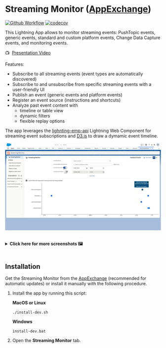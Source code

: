 # Streaming Monitor ([AppExchange](https://appexchange.salesforce.com/appxListingDetail?listingId=a0N3A00000FYEEWUA5))

[![Github Workflow](https://github.com/pozil/streaming-monitor/workflows/CI/badge.svg?branch=master)](https://github.com/pozil/streaming-monitor/actions) [![codecov](https://codecov.io/gh/pozil/streaming-monitor/branch/master/graph/badge.svg)](https://codecov.io/gh/pozil/streaming-monitor)

This Lightning App allows to monitor streaming events: PushTopic events, generic events, standard and custom platform events, Change Data Capture events, and monitoring events.

📺&nbsp;&nbsp;[Presentation Video](https://youtu.be/OTsePo1zMxE)

Features:

-   Subscribe to all streaming events (event types are automatically discovered)
-   Subscribe to and unsubscribe from specific streaming events with a user-friendly UI
-   Publish an event (generic events and platform events)
-   Register an event source (instructions and shortcuts)
-   Analyze past event content with
    -   timeline or table view
    -   dynamic filters
    -   flexible replay options

The app leverages the [lighnting-emp-api](https://developer.salesforce.com/docs/component-library/bundle/lightning-emp-api/documentation) Lightning Web Component for streaming event subscriptions and [D3.js](https://d3js.org/) to draw a dymamic event timeline.

![Streaming monitor - Timeline screenshot](gfx/timeline.png)

<br/>
<details><summary><b> Click here for more screenshots 🖼</b></summary>
    <br/>
    <p><img src="gfx/table.png" alt="Streaming monitor - Timeline screenshot"/></p>
    <p><img src="gfx/subscribe.png" alt="Streaming monitor - Timeline screenshot"/></p>
    <p><img src="gfx/event-details.png" alt="Streaming monitor - Timeline screenshot"/></p>
</details>
<br/>

## Installation

Get the Streaming Monitor from the [AppExchange](https://appexchange.salesforce.com/appxListingDetail?listingId=a0N3A00000FYEEWUA5) (recommended for automatic updates) or install it manually with the following procedure.

1. Install the app by running this script:

    **MacOS or Linux**

    ```
    ./install-dev.sh
    ```

    **Windows**

    ```
    install-dev.bat
    ```

2. Open the **Streaming Monitor** tab.
